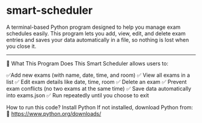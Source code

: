 # smart-scheduler
A terminal-based Python program designed to help you manage exam schedules easily. This program lets you add, view, edit, and delete exam entries and saves your data automatically in a file, so nothing is lost when you close it.
____________________________________________________________________________________________________________________________
📌 What This Program Does
This Smart Scheduler allows users to:

✅Add new exams (with name, date, time, and room)
✅ View all exams in a list
✅ Edit exam details like date, time, room
✅ Delete an exam
✅ Prevent exam conflicts (no two exams at the same time)
✅ Save data automatically into exams.json
✅ Run repeatedly until you choose to exit

How to run this code?
Install Python
If not installed, download Python from:
🔗 https://www.python.org/downloads/

